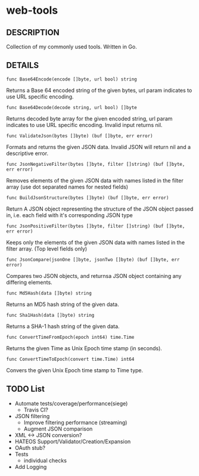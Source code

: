 web-tools
=========

## DESCRIPTION

Collection of my commonly used tools.
Written in Go.

## DETAILS

`func Base64Encode(encode []byte, url bool) string`

Returns a Base 64 encoded string of the given bytes, url param indicates to use URL specific encoding.

`func Base64Decode(decode string, url bool) []byte`

Returns decoded byte array for the given encoded string, url param indicates to use URL specific encoding.
Invalid input returns nil.

`func ValidateJson(bytes []byte) (buf []byte, err error)`

Formats and returns the given JSON data. Invalid JSON will return nil and a descriptive error.

`func JsonNegativeFilter(bytes []byte, filter []string) (buf []byte, err error)`

Removes elements of the given JSON data with names listed in the filter array (use dot separated names for nested fields)

`func BuildJsonStructure(bytes []byte) (buf []byte, err error)`

Return A JSON object representing the structure of the JSON object passed in, i.e. each field with it's corresponding JSON type

`func JsonPositiveFilter(bytes []byte, filter []string) (buf []byte, err error)`

Keeps only the elements of the given JSON data with names listed in the filter array. (Top level fields only)

`func JsonCompare(jsonOne []byte, jsonTwo []byte) (buf []byte, err error)`

Compares two JSON objects, and returnsa JSON object containing any differing elements.

`func Md5Hash(data []byte) string`

Returns an MD5 hash string of the given data.

`func Sha1Hash(data []byte) string`

Returns a SHA-1 hash string of the given data.

`func ConvertTimeFromEpoch(epoch int64) time.Time`

Returns the given Time as Unix Epoch time stamp (in seconds).

`func ConvertTimeToEpoch(convert time.Time) int64`

Convers the given Unix Epoch time stamp to Time type.


## TODO List

- Automate tests/coverage/performance(siege)
	- Travis CI?
- JSON filtering
	- Improve filtering performance (streaming)
	- Augment JSON comparison
- XML <-> JSON conversion?
- HATEOS Support/Validator/Creation/Expansion
- OAuth stub?
- Tests
	- individual checks
- Add Logging